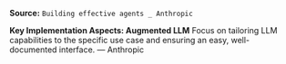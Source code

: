 **Source:** `Building effective agents _ Anthropic`

**Key Implementation Aspects: Augmented LLM**
Focus on tailoring LLM capabilities to the specific use case and ensuring an easy, well-documented interface. — Anthropic
